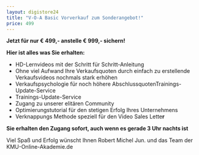 ```yaml
---
layout: digistore24
title: "V-O-A Basic Vorverkauf zum Sonderangebot!"
price: 499
---
```

<p><strong>Jetzt f&#xFC;r nur &#x20AC; 499,- anstelle&#xA0;&#x20AC; 999,- sichern!</strong></p>
<p><strong>Hier ist alles was Sie erhalten:&#xA0;</strong></p>
<ul><li>HD-Lernvideos mit der Schritt f&#xFC;r Schritt-Anleitung</li>
<li>Ohne viel Aufwand Ihre Verkaufsquoten durch einfach zu erstellende Verkaufsvideos nochmals stark erh&#xF6;hen</li>
<li>Verkaufspsychologie f&#xFC;r noch h&#xF6;here AbschlussquotenTrainings-Update-Service</li>
<li>Trainings-Update-Service</li>
<li>Zugang zu unserer elit&#xE4;ren Community</li>
<li>Optimierungstutorial f&#xFC;r den stetigen Erfolg Ihres Unternehmens</li>
<li>Verknappungs Methode speziell f&#xFC;r den Video Sales Lette<strong>r</strong></li>
</ul><p><strong>Sie&#xA0;erhalten den&#xA0;Zugang sofort, auch wenn es gerade 3 Uhr nachts ist</strong></p>
<p>Viel Spa&#xDF; und Erfolg w&#xFC;nscht Ihnen Robert Michel Jun. und das&#xA0;Team der KMU-Online-Akademie.de</p>